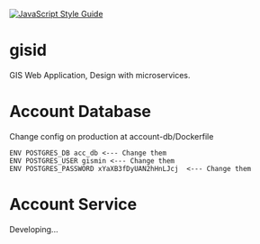[![JavaScript Style Guide](https://img.shields.io/badge/code_style-standard-brightgreen.svg)](https://standardjs.com)
# gisid
GIS Web Application, Design with microservices.
# Account Database
Change config on production at account-db/Dockerfile
```
ENV POSTGRES_DB acc_db <--- Change them
ENV POSTGRES_USER gismin <--- Change them
ENV POSTGRES_PASSWORD xYaXB3fDyUAN2hHnLJcj  <--- Change them
```
# Account Service
Developing...

